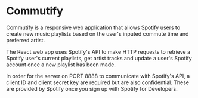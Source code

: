 # Commutify
Commutify is a responsive web application that allows Spotify users to create new music playlists based on the user's inputed commute time and preferred artist. 

The React web app uses Spotify's API to make HTTP requests to retrieve a Spotify user's current playlists, get artist tracks and update a user's Spotify account once a new playlist has been made. 

In order for the server on PORT 8888 to communicate with Spotify's API, a client ID and client secret key are required but are also confidential. These are provided by Spotify once you sign up with Spotify for Developers.  
